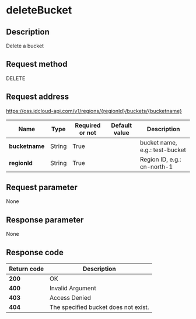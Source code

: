 # deleteBucket


## Description
Delete a bucket


## Request method
DELETE

## Request address
https://oss.jdcloud-api.com/v1/regions/{regionId}/buckets/{bucketname}

|Name|Type|Required or not|Default value|Description|
|---|---|---|---|---|
|**bucketname**|String|True| |bucket name, e.g.: test-bucket|
|**regionId**|String|True| |Region ID, e.g.: cn-north-1|

## Request parameter
None


## Response parameter
None



## Response code
|Return code|Description|
|---|---|
|**200**|OK|
|**400**|Invalid Argument|
|**403**|Access Denied|
|**404**|The specified bucket does not exist.|
